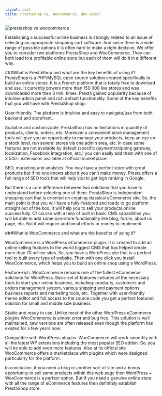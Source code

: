 ```yaml
---
layout: post
title: Prestashop vs. Woocommerce. Who wins?
---
```

![prestashop vs woocommerce](http://www.idento.es/wp-content/uploads/2014/04/Idento_imagen_destacada_FJ.jpg)

Establishing a successful online business is strongly related to an issue of selecting an appropriate shopping cart software. And since there is a wide range of possible options it is often hard to make a right decision. We offer you to consider two platforms PrestaShop and WooCommerce. They can both lead to a profitable online store but each of them will do it in a different way.

###What is PrestaShop and what are the key benefits of using it? 
PrestaShop is a PHP/MySQL open source solution created specifically to build an online stores. It is a French platform that is totally free to download and use. It currently powers more than 150 000 live stores and was downloaded more then 3 mln. times. Presta gained popularity because of intuitive admin panel and rich default functionality. Some of the key benefits that you will have with PrestaShop shop:

User-friendly. The platform is intuitive and easy to navigate/use from both backend and storefront.

Scalable and customizable. PrestaShop has no limitations in quantity of products, clients, orders, etc. Moreover a convenient store management tools will give you an opportunity to manage your products, keep an eye on a stock level, run several stores via one admin area, etc. In case some features are not available by default (specific payment/shipping gateway, localization, Facebook integration, etc.) you can easily add them with one of 3 500+ extensions available at official marketplace.

SEO, marketing and analytics. You may have a perfect store with great products but if no one knows about it you can’t make money. Presta offers a full range of SEO tools that will help you to get high ranking in Google.

But there is a core difference between two solutions that you have to understand before selecting one of them. PrestaShop is independent shopping cart that is oriented on creating classical eCommerce site. So, the main point is that you will have a fully-featured and ready to go platform straight out of the box. It will help you to sell your products online successfully. Of course with a help of built in basic CMS capabilities you will be able to add some non-store functionality like blog, forum, about us page, etc. But it will require additional efforts or money to implement.



###What is WooCommerce and what are the benefits of using it?

WooCommerce is a WordPress eCommerce plugin. It is created to add an online selling features to the world biggest CMS that has helped create more than 70 million sites. So, you have a WordPress site that is a perfect tool to built every type of website. Then with one click you install WooCommerce, which helps you to build an online shop using a WordPress.

Feature-rich. WooCommerce remains one of the fullest eCommerce solutions for WordPress. Basic set of features includes all the necessary tools to start your online business, including: products, customers and orders management system, various shipping and payment options, business reports and marketing tools, etc. Together with user-friendly theme editor and full access to the source code you get a perfect featured solution for small and middle size business.

Stable and ready to use. Unlike most of the other WordPress eCommerce plugins WooCommerce is almost error and bug free. This solution is well maintained, new versions are often released even though the platform has existed for a few years now.

Compatible with WordPress plugins. WooCommerce will work smoothly with all the latest WP extensions including the most popular SEO addon. So, you will be able to add even more features. Also at its official site WooCommerce offers a marketplace with plugins which were designed particularly for the platform.

In conclusion, if you need a blog or another sort of site and a bonus opportunity to sell some products within this web page then WordPress + WooCommerce is a perfect option. But if you need a genuine online store with all the range of eCommerce features then definitely establish PrestaShop store.
